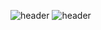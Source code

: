 ![header](https://capsule-render.vercel.app/api?type=waving&color=auto&height=300&section=header&text=Tae%20Jun&aa&fontSize=90)
![header](https://capsule-render.vercel.app/api?height=400&text=Hello%20World!&desc=Hello%20capsule%20render)
